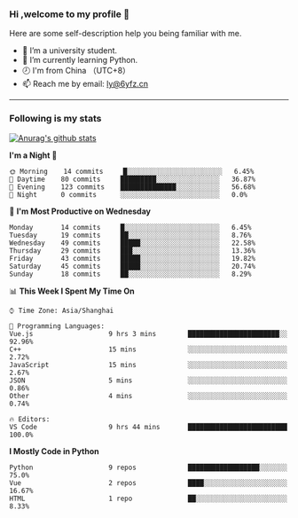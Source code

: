### Hi ,welcome to my profile 👋
Here are some self-description help you being familiar with me.
<!--
**liuyunfz/liuyunfz** is a ✨ _special_ ✨ repository because its `README.md` (this file) appears on your GitHub profile.
- 👯 I’m looking to collaborate on ...
- 🤔 I’m looking for help with ...
Here are some ideas to get you started:
-->
- 🏫 I’m a university student.
- 💪 I’m currently learning Python.
- 🕗 I'm from China （UTC+8）
- 📫 Reach me by email: [ly@6yfz.cn](mailto:ly@6yfz.cn)
  
---
### Following is my stats
  
[![Anurag's github stats](https://github-readme-stats.vercel.app/api?username=liuyunfz)](https://github.com/anuraghazra/github-readme-stats)
  
<!--START_SECTION:waka-->
**I'm a Night 🦉** 

```text
🌞 Morning    14 commits     █░░░░░░░░░░░░░░░░░░░░░░░░   6.45% 
🌆 Daytime    80 commits     █████████░░░░░░░░░░░░░░░░   36.87% 
🌃 Evening    123 commits    ██████████████░░░░░░░░░░░   56.68% 
🌙 Night      0 commits      ░░░░░░░░░░░░░░░░░░░░░░░░░   0.0%

```
📅 **I'm Most Productive on Wednesday** 

```text
Monday       14 commits     █░░░░░░░░░░░░░░░░░░░░░░░░   6.45% 
Tuesday      19 commits     ██░░░░░░░░░░░░░░░░░░░░░░░   8.76% 
Wednesday    49 commits     █████░░░░░░░░░░░░░░░░░░░░   22.58% 
Thursday     29 commits     ███░░░░░░░░░░░░░░░░░░░░░░   13.36% 
Friday       43 commits     █████░░░░░░░░░░░░░░░░░░░░   19.82% 
Saturday     45 commits     █████░░░░░░░░░░░░░░░░░░░░   20.74% 
Sunday       18 commits     ██░░░░░░░░░░░░░░░░░░░░░░░   8.29%

```


📊 **This Week I Spent My Time On** 

```text
⌚︎ Time Zone: Asia/Shanghai

💬 Programming Languages: 
Vue.js                   9 hrs 3 mins        ███████████████████████░░   92.96% 
C++                      15 mins             ░░░░░░░░░░░░░░░░░░░░░░░░░   2.72% 
JavaScript               15 mins             ░░░░░░░░░░░░░░░░░░░░░░░░░   2.67% 
JSON                     5 mins              ░░░░░░░░░░░░░░░░░░░░░░░░░   0.86% 
Other                    4 mins              ░░░░░░░░░░░░░░░░░░░░░░░░░   0.74%

🔥 Editors: 
VS Code                  9 hrs 44 mins       █████████████████████████   100.0%

```

**I Mostly Code in Python** 

```text
Python                   9 repos             ██████████████████░░░░░░░   75.0% 
Vue                      2 repos             ████░░░░░░░░░░░░░░░░░░░░░   16.67% 
HTML                     1 repo              ██░░░░░░░░░░░░░░░░░░░░░░░   8.33%

```



<!--END_SECTION:waka-->
